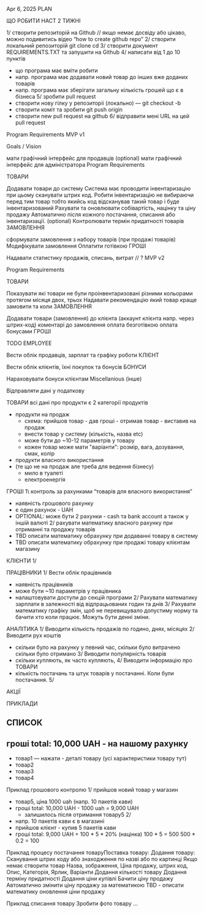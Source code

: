 Apr 6, 2025
PLAN

ЩО РОБИТИ НАСТ 2 ТИЖНІ

1/ створити репозиторій на Github
// якщо немає досвіду або цікаво, можно подивитись відео “how to create github repo”
2/ створити локальний репозиторій 
git clone <URL>
cd <DIRECTORY-NAME>
3/ створити документ REQUIREMENTS.TXT та запушити на Github
4/ написати від 1 до 10 пунктів 
- що програма має вміти робити
- напр. програма має додавати новий товар до інших вже доданих товарів
- напр. програма має зберігати загальну кількість грошей що є в бізнеса 
5/ зробити pull request
- створити нову гілку у репозиторіі (локально) — git checkout -b <new-branch-new>
- створити коміт та зробити git push origin <new-branch-new>
- створити new pull request на github
6/ відправити мені URL на цей pull request 

Program Requirements 
MVP v1

Goals / Vision

мати графічний інтерфейс для продавців
(optional) мати графічний інтерфейс для адміністратора
Program Requirements

ТОВАРИ

Додавати товари до систему
Система має проводити інвентаризацію при цьому сканувати штрих код.
Робити інвентаризацію не вибираючи перед тим товар тобто якийсь код відсканував такий товар і буде інвентаризований
Рахувати та оновлювати собівартість, націнку та ціну продажу Автоматично після кожного постачання, списання або інвентаризації.
(optional) Контролювати термін придатності товарів
ЗАМОВЛЕННЯ

сформувати замовлення з набору товарів (при продажі товарів)
Модифікувати замовлення
Оплатити готівкою
ГРОШІ

Надавати статистику продажів, списань, витрат // ?
MVP v2

Program Requirements

ТОВАРИ

Показувати які товари не були проінвентаризовані різними кольорами протягом місяця двох, трьох
Надавати рекомендацію який товар краще замовити та коли
ЗАМОВЛЕННЯ

Додавати товари (замовлення) до клієнта (аккаунт клієнта напр. через штрих-код)
коментарі до замовлення
оплата безготівкою
оплата бонусами
ГРОШІ

TODO
EMPLOYEE

Вести облік продавців, зарплат та графіку роботи
КЛІЄНТ

Вести облік клієнтів, їхні покупок та бонусів
БОНУСИ

Нараховувати бонуси клієнтам
Miscellanious (інше)

Відправляти дані у податкову

ТОВАРИ
всі дані про продукти
є 2 категорії  продуктів
- продукти на продаж
  - схема: прийшов товар - дав гроші - отримав товар - виставив на продаж
  - внести товар у систему (кількість, назва etc)
  - може бути до ~10-12 параметрів у товару
  - кожен товар може мати "варіанти": розмір, вага, дозування, смак, колір
- продукти власного використання
- (те що не на продаж але треба для ведення бізнесу)
  - мило в туалеті
  - електроенергія

ГРОШІ
1\ контроль за рахунками “товарів для власного використання”
- наявність грошового рахунку
- є один рахунок - UAH
- OPTIONAL: може бути 2 рахунки - cash та bank account а також у іншій валюті
2/ рахувати математику власного рахунку при отриманні та продажу товарів
- TBD описати математику обрахунку при додаванні товару в систему
- TBD описати математику обрахунку при продажі товару клієнтам магазину 


КЛІЄНТИ
1/ 

ПРАЦІВНИКИ
1/ Вести облік працівників
- наявність працівників
- може бути ~10 параметрів у працівника
- налаштовувати доступи до секцій програми
2/ Рахувати математику зарплати в залежності від відпрацьованих годин та днів
3/ Рахувати математику графіку змін, щоб не перевищувало допустиму норму та бачити хто коли працює. Можуть бути денні зміни.

АНАЛІТИКА
1/ Виводити кількість продажів по годино, днях, місяцях
2/ Виводити рух коштів
- скільки було на рахунку у певний час, скільки було витрачено скільки було отримано 
3/ Виводити популярність товарів
- скільки купляють, як часто купляють,
4/ Виводити інформацію про ТОВАРИ
- кількість постачань та штук товарів у постачанні. Коли були постачання. 
5/

АКЦІЇ



ПРИКЛАДИ

СПИСОК
----
гроші total: 10,000 UAH - на нашому рахунку
---
- товар1 — нажати - деталі товару (усі характеристики товару тут)
- товар2
- товар3
- товар4


Приклад грошового контролю
1/ прийшов новий товар у магазин
- товар5, ціна 1000 uah (напр. 10 пакетів кави)
- гроші total: 10,000 UAH - 1000 uah = 9,000 UAH
  - залишилось після отримання товару5
2/ 
- напр. 10 пакетів кави є в магазині
- прийшов клієнт - купив 5 пакетів кави
- гроші total: 9,000 UAH + 100 * 5 * 20% (націнка)
100 * 5 = 500
500 * 0.2 = 100

Приклад процесу постачання товаруПоставка товару:
    Додання товару:
        Сканування штрих коду або знаходження по назві або по картинці
            Якщо немає створити товар
                Назва, зображення, Ціна продажу, штрих код, Опис, Категорія, Ярлик, Варіанти
        Додання кількості товару
        Додання терміну придатності
        Додання ціни купівлі
        Бачити ціну продажу
        Автоматично змінити ціну продажу за математикою
        TBD - описати математику оновлення ціни продажу

Приклад списання товару
  Зробити фото товару
  ...
